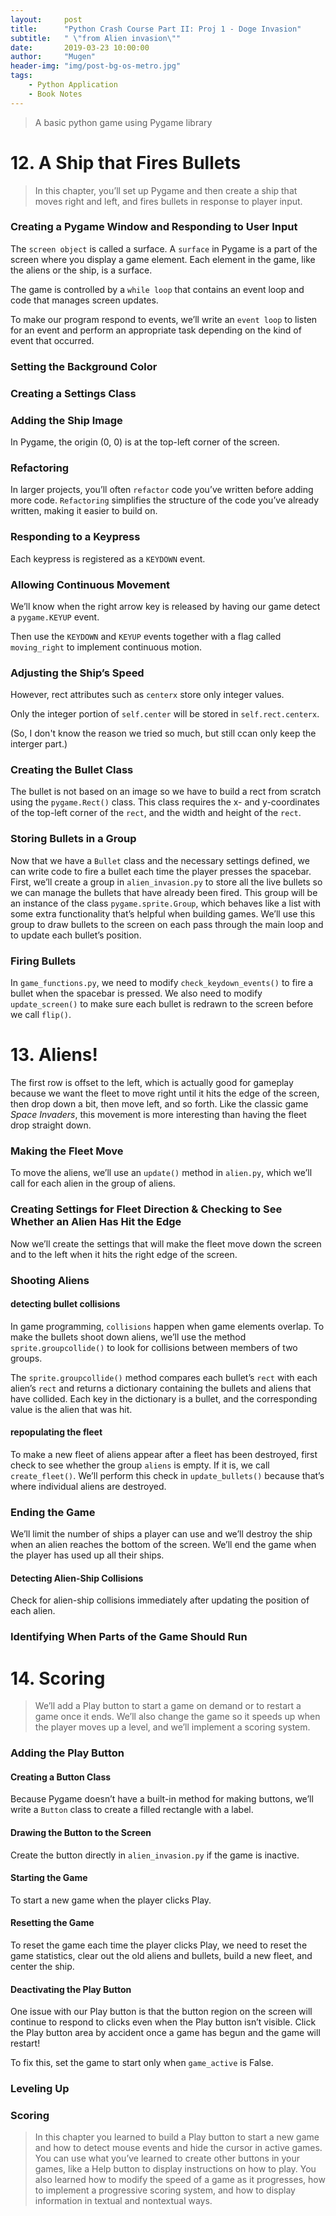 ```yaml
---
layout:     post
title:      "Python Crash Course Part II: Proj 1 - Doge Invasion"
subtitle:   " \"from Alien invasion\""
date:       2019-03-23 10:00:00
author:     "Mugen"
header-img: "img/post-bg-os-metro.jpg"
tags:
    - Python Application
    - Book Notes
---
```


> A basic python game using Pygame library


# 12. A Ship that Fires Bullets

> In this chapter, you’ll set up Pygame and then create a ship that moves right and left, and fires bullets in response to player input.

### Creating a Pygame Window and Responding to User Input

The `screen object` is called a surface. A `surface` in Pygame is a part of the screen where you display a game element. Each element in the game, like the aliens or the ship, is a surface.

The game is controlled by a `while loop` that contains an event loop and code that manages screen updates.

To make our program respond to events, we’ll write an `event loop` to listen for an event and perform an appropriate task depending on the kind of event that occurred.

### Setting the Background Color

### Creating a Settings Class

### Adding the Ship Image

In Pygame, the origin (0, 0) is at the top-left corner of the screen.

### Refactoring

In larger projects, you’ll often `refactor` code you’ve written before adding more code. `Refactoring` simplifies the structure of the code you’ve already written, making it easier to build on.

### Responding to a Keypress

Each keypress is registered as a `KEYDOWN` event.

### Allowing Continuous Movement

We’ll know when the right arrow key is released by having our game detect a `pygame.KEYUP` event.

Then use the `KEYDOWN` and `KEYUP` events together with a flag called `moving_right` to implement continuous motion.

### Adjusting the Ship’s Speed

However, rect attributes such as `centerx` store only integer values.

Only the integer portion of `self.center` will be stored in `self.rect.centerx`.

(So, I don't know the reason we tried so much, but still ccan only keep the interger part.)

### Creating the Bullet Class

The bullet is not based on an image so we have to build a rect from scratch using the `pygame.Rect()` class. This class requires the x- and y-coordinates of the top-left corner of the `rect`, and the width and height of the `rect`.

### Storing Bullets in a Group

Now that we have a `Bullet` class and the necessary settings defined, we can write code to fire a bullet each time the player presses the spacebar. First, we’ll create a group in `alien_invasion.py` to store all the live bullets so we can manage the bullets that have already been fired. This group will be an instance of the class `pygame.sprite.Group`, which behaves like a list with some extra functionality that’s helpful when building games. We’ll use this group to draw bullets to the screen on each pass through the main loop and to update each bullet’s position.

### Firing Bullets

In `game_functions.py`, we need to modify `check_keydown_events()` to fire a bullet when the spacebar is pressed. We also need to modify `update_screen()` to make sure each bullet is redrawn to the screen before we call `flip()`.


# 13. Aliens!

The first row is offset to the left, which is actually good for gameplay because we want the fleet to move right until it hits the edge of the screen, then drop down a bit, then move left, and so forth. Like the classic game *Space Invaders*, this movement is more interesting than having the fleet drop straight down.

### Making the Fleet Move

To move the aliens, we’ll use an `update()` method in `alien.py`, which we’ll call for each alien in the group of aliens.

### Creating Settings for Fleet Direction & Checking to See Whether an Alien Has Hit the Edge

Now we’ll create the settings that will make the fleet move down the screen and to the left when it hits the right edge of the screen.

### Shooting Aliens

#### detecting bullet collisions

In game programming, `collisions` happen when game elements overlap. To make the bullets shoot down aliens, we’ll use the method `sprite.groupcollide()` to look for collisions between members of two groups.

The `sprite.groupcollide()` method compares each bullet’s `rect` with each alien’s `rect` and returns a dictionary containing the bullets and aliens that have collided. Each key in the dictionary is a bullet, and the corresponding value is the alien that was hit.

#### repopulating the fleet

To make a new fleet of aliens appear after a fleet has been destroyed, first check to see whether the group `aliens` is empty. If it is, we call `create_fleet()`. We’ll perform this check in `update_bullets()` because that’s where individual aliens are destroyed.

### Ending the Game

We’ll limit the number of ships a player can use and we’ll destroy the ship when an alien reaches the bottom of the screen. We’ll end the game when the player has used up all their ships.

#### Detecting Alien-Ship Collisions

Check for alien-ship collisions immediately after updating the position of each alien.

### Identifying When Parts of the Game Should Run


# 14. Scoring

> We’ll add a Play button to start a game on demand or to restart a game once it ends. We’ll also change the game so it speeds up when the player moves up a level, and we’ll implement a scoring system.

### Adding the Play Button

#### Creating a Button Class

Because Pygame doesn’t have a built-in method for making buttons, we’ll write a `Button` class to create a filled rectangle with a label.

#### Drawing the Button to the Screen

Create the button directly in `alien_invasion.py` if the game is inactive.

#### Starting the Game

To start a new game when the player clicks Play.

#### Resetting the Game

To reset the game each time the player clicks Play, we need to reset the game statistics, clear out the old aliens and bullets, build a new fleet, and center the ship.

#### Deactivating the Play Button

One issue with our Play button is that the button region on the screen will continue to respond to clicks even when the Play button isn’t visible. Click the Play button area by accident once a game has begun and the game will restart!

To fix this, set the game to start only when `game_active` is False.

### Leveling Up

### Scoring

> In this chapter you learned to build a Play button to start a new game and how to detect mouse events and hide the cursor in active games. You can use what you’ve learned to create other buttons in your games, like a Help button to display instructions on how to play. You also learned how to modify the speed of a game as it progresses, how to implement a progressive scoring system, and how to display information in textual and nontextual ways.
